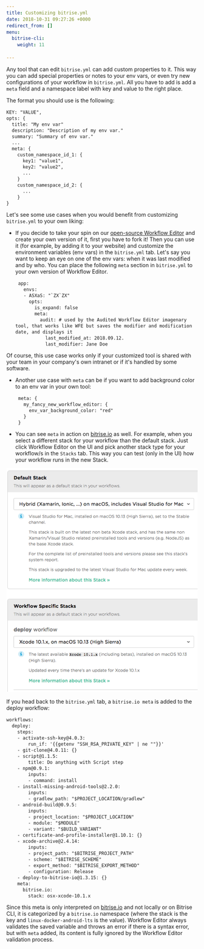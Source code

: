 ```yaml
---
title: Customizing bitrise.yml
date: 2018-10-31 09:27:26 +0000
redirect_from: []
menu:
  bitrise-cli:
    weight: 11

---
```

Any tool that can edit `bitrise.yml` can add custom properties to it. This way you can add special properties or notes to your env vars, or even try new configurations of your workflow in `bitrise.yml`. All  you have to add is add a  `meta` field and a namespace label with key and value to the right place.

The format you should use is the following:

    KEY: "VALUE",
    opts: {
      title: "My env var"
      description: "Description of my env var."
      summary: "Summary of env var."
      ...
      meta: {
        custom_namespace_id_1: {
          key1: "value1",
          key2: "value2",
          ...
        }
        custom_namespace_id_2: {
          ...
        }
    }

Let's see some use cases when you would benefit from customizing `bitrise.yml` to your own liking:

* If you decide to take your spin on our [open-source Workflow Editor](https://github.com/bitrise-io/bitrise-workflow-editor) and create your own version of it, first you have to fork it! Then you can use it (for example, by adding it to your website) and customize the environment variables (env vars) in the `bitrise.yml` tab. Let's say you want to keep an eye on one of the env vars: when it was last modified and by who. You can place the following `meta` section in `bitrise.yml` to your own version of Workflow Editor.

       app:
         envs:
         - ASXaS: "`ZX`ZX"
           opts:
             is_expand: false
             meta:
               audit: # used by the Audited Workflow Editor imagenary tool, that works like WFE but saves the modifier and modification date, and displays it
                 last_modified_at: 2018.09.12.
                 last_modifier: Jane Doe

Of course, this use case works only if your customized tool is shared with your team in your company's own intranet or if it's handled by some software.

* Another use case with `meta` can be if you want to add background color to an env var in your own tool:

       meta: {
         my_fancy_new_workflow_editor: {
           env_var_background_color: "red"
         }
       }
* You can see `meta` in action on [bitrise.io](https://www.bitrise.io/) as well. For example, when you select a different stack for your workflow than the default stack. Just click Workflow Editor on the UI and pick another stack type for your workflow/s in the `Stacks` tab. This way you can test (only in the UI) how your workflow runs in the new Stack.

![](/img/stack-os.png)

If you head back to the `bitrise.yml` tab, a `bitrise.io meta` is added to the deploy workflow:

    workflows:
      deploy:
        steps:
        - activate-ssh-key@4.0.3:
            run_if: '{{getenv "SSH_RSA_PRIVATE_KEY" | ne ""}}'
        - git-clone@4.0.11: {}
        - script@1.1.5:
            title: Do anything with Script step
        - npm@0.9.1:
            inputs:
            - command: install
        - install-missing-android-tools@2.2.0:
            inputs:
            - gradlew_path: "$PROJECT_LOCATION/gradlew"
        - android-build@0.9.5:
            inputs:
            - project_location: "$PROJECT_LOCATION"
            - module: "$MODULE"
            - variant: "$BUILD_VARIANT"
        - certificate-and-profile-installer@1.10.1: {}
        - xcode-archive@2.4.14:
            inputs:
            - project_path: "$BITRISE_PROJECT_PATH"
            - scheme: "$BITRISE_SCHEME"
            - export_method: "$BITRISE_EXPORT_METHOD"
            - configuration: Release
        - deploy-to-bitrise-io@1.3.15: {}
        meta:
          bitrise.io:
            stack: osx-xcode-10.1.x

Since this meta is only interpreted on [bitrise.io](https://www.bitrise.io/) and not locally or on Bitrise CLI, it is categorized by a `bitrise.io` namespace (where the stack is the key and `linux-docker-android-lts` is the value). Workflow Editor always validates the saved variable and throws an error if there is a syntax error, but with `meta` added, its content is fully ignored by the Workflow Editor validation process.